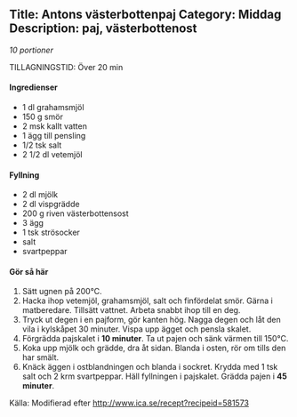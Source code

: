 Title: Antons västerbottenpaj
Category: Middag
Description: paj, västerbottenost
---

*10 portioner*

TILLAGNINGSTID: Över 20 min

#### Ingredienser

* 1 dl grahamsmjöl
* 150 g smör
* 2 msk kallt vatten
* 1 ägg till pensling
* 1/2 tsk salt
* 2 1/2 dl vetemjöl

#### Fyllning

* 2 dl mjölk
* 2 dl vispgrädde
* 200 g riven västerbottensost
* 3 ägg
* 1 tsk strösocker
* salt
* svartpeppar

#### Gör så här

1. Sätt ugnen på 200°C.
2. Hacka ihop vetemjöl, grahamsmjöl, salt och finfördelat smör. Gärna i matberedare. Tillsätt vattnet. Arbeta snabbt ihop till en deg.
3. Tryck ut degen i en pajform, gör kanten hög. Nagga degen och låt den vila i kylskåpet 30 minuter. Vispa upp ägget och pensla skalet.
4. Förgrädda pajskalet i **10 minuter**. Ta ut pajen och sänk värmen till 150°C.
5. Koka upp mjölk och grädde, dra åt sidan. Blanda i osten, rör om tills den har smält.
6. Knäck äggen i ostblandningen och blanda i sockret. Krydda med 1 tsk salt och 2 krm svartpeppar. Häll fyllningen i pajskalet. Grädda pajen i **45 minuter**.

Källa: Modifierad efter <http://www.ica.se/recept?recipeid=581573>
